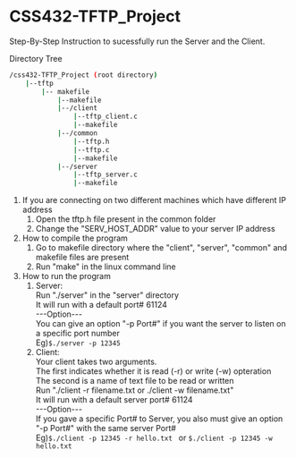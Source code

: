 # CSS432-TFTP_Project

Step-By-Step Instruction to sucessfully run the Server and the Client.

Directory Tree <br/>
```bash
/css432-TFTP_Project (root directory)
    |--tftp 
        |-- makefile
            |--makefile
            |--/client
                |--tftp_client.c
                |--makefile
            |--/common
                |--tftp.h
                |--tftp.c
                |--makefile
            |--/server
                |--tftp_server.c
                |--makefile
```

1. If you are connecting on two different machines which have different IP address
    1. Open the tftp.h file present in the common folder
    2. Change the "SERV_HOST_ADDR" value to your server IP address
2. How to compile the program
    1. Go to makefile directory where the "client", "server", "common" and makefile files are present
    2. Run "make" in the linux command line 
3. How to run the program
    1. Server:  <br/>
       Run "./server" in the "server" directory <br/>
       It will run with a default port# 61124  <br/>
       ---Option--- <br/>
       You can give an option "-p Port#" if you want the server to listen on a specific port number <br/>
       Eg)```$./server -p 12345 ```  <br/>
    2. Client: <br/>
       Your client takes two arguments.  <br/>
       The first indicates whether it is read (-r) or write (-w) opteration  <br/>
       The second is a name of text file to be read or written  <br/>
       Run "./client -r filename.txt or ./client -w filename.txt" <br/>
       It will run with a default server port# 61124 <br/> 
       ---Option--- <br/>
       If you gave a specific Port# to Server, you also must give an option "-p Port#" with the same server Port# <br/>
       Eg)```$./client -p 12345 -r hello.txt ``` or ```$./client -p 12345 -w hello.txt ``` 
